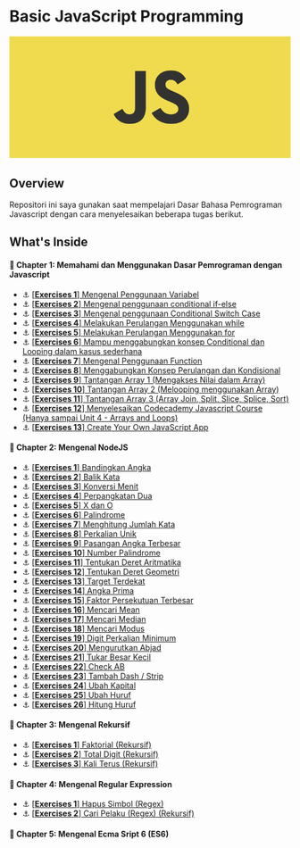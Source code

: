 # Basic JavaScript Programming
![Header](./assets/knowing-javascript.png)

## Overview
Repositori ini saya gunakan saat mempelajari Dasar Bahasa Pemrograman Javascript dengan cara menyelesaikan beberapa tugas berikut.

## What's Inside
#### :open_book: Chapter 1: Memahami dan Menggunakan Dasar Pemrograman dengan Javascript
- :anchor: [[**Exercises 1**] Mengenal Penggunaan Variabel](exercise/c01/e01/exercise.md)
- :anchor: [[**Exercises 2**] Mengenal penggunaan conditional if-else](exercise/c01/e02/exercise.md)
- :anchor: [[**Exercises 3**] Mengenal penggunaan Conditional Switch Case](exercise/c01/e03/exercise.md)
- :anchor: [[**Exercises 4**] Melakukan Perulangan Menggunakan while](exercise/c01/e04/exercise.md)
- :anchor: [[**Exercises 5**] Melakukan Perulangan Menggunakan for](exercise/c01/e05/exercise.md)
- :anchor: [[**Exercises 6**] Mampu menggabungkan konsep Conditional dan Looping dalam kasus sederhana](exercise/c01/e06/exercise.md)
- :anchor: [[**Exercises 7**] Mengenal Penggunaan Function](exercise/c01/e07/exercise.md)
- :anchor: [[**Exercises 8**] Menggabungkan Konsep Perulangan dan Kondisional](exercise/c01/e08/exercise.md)
- :anchor: [[**Exercises 9**] Tantangan Array 1 (Mengakses Nilai dalam Array)](exercise/c01/e09/exercise.md)
- :anchor: [[**Exercises 10**] Tantangan Array 2 (Melooping menggunakan Array)](exercise/c01/e10/exercise.md)
- :anchor: [[**Exercises 11**] Tantangan Array 3 (Array Join, Split, Slice, Splice, Sort)](exercise/c01/e11/exercise.md)
- :anchor: [[**Exercises 12**] Menyelesaikan Codecademy Javascript Course (Hanya sampai Unit 4 - Arrays and Loops)](https://www.codecademy.com/learn/learn-javascript)
- :anchor: [[**Exercises 13**] Create Your Own JavaScript App](exercise/c01/e13/exercise.md)

#### :open_book: Chapter 2: Mengenal NodeJS
- :anchor: [[**Exercises 1**] Bandingkan Angka](exercise/c02/e01/exercise.md)
- :anchor: [[**Exercises 2**] Balik Kata](exercise/c02/e02/exercise.md)
- :anchor: [[**Exercises 3**] Konversi Menit](exercise/c02/e03/exercise.md)
- :anchor: [[**Exercises 4**] Perpangkatan Dua](exercise/c02/e04/exercise.md)
- :anchor: [[**Exercises 5**] X dan O](exercise/c02/e05/exercise.md)
- :anchor: [[**Exercises 6**] Palindrome](exercise/c01/e06/exercise.md)
- :anchor: [[**Exercises 7**] Menghitung Jumlah Kata](exercise/c02/e07/exercise.md)
- :anchor: [[**Exercises 8**] Perkalian Unik](exercise/c02/e08/exercise.md)
- :anchor: [[**Exercises 9**] Pasangan Angka Terbesar](exercise/c02/e09/exercise.md)
- :anchor: [[**Exercises 10**] Number Palindrome](exercise/c02/e10/exercise.md)
- :anchor: [[**Exercises 11**] Tentukan Deret Aritmatika](exercise/c02/e11/exercise.md)
- :anchor: [[**Exercises 12**] Tentukan Deret Geometri](exercise/c02/e12/exercise.md)
- :anchor: [[**Exercises 13**] Target Terdekat](exercise/c02/e13/exercise.md)
- :anchor: [[**Exercises 14**] Angka Prima](exercise/c02/e14/exercise.md)
- :anchor: [[**Exercises 15**] Faktor Persekutuan Terbesar](exercise/c02/e15/exercise.md)
- :anchor: [[**Exercises 16**] Mencari Mean](exercise/c02/e16/exercise.md)
- :anchor: [[**Exercises 17**] Mencari Median](exercise/c02/e17/exercise.md)
- :anchor: [[**Exercises 18**] Mencari Modus](exercise/c02/e18/exercise.md)
- :anchor: [[**Exercises 19**] Digit Perkalian Minimum](exercise/c01/e19/exercise.md)
- :anchor: [[**Exercises 20**] Mengurutkan Abjad](exercise/c02/e20/exercise.md)
- :anchor: [[**Exercises 21**] Tukar Besar Kecil](exercise/c02/e21/exercise.md)
- :anchor: [[**Exercises 22**] Check AB](exercise/c02/e22/exercise.md)
- :anchor: [[**Exercises 23**] Tambah Dash / Strip](exercise/c02/e23/exercise.md)
- :anchor: [[**Exercises 24**] Ubah Kapital](exercise/c02/e24/exercise.md)
- :anchor: [[**Exercises 25**] Ubah Huruf](exercise/c02/e25/exercise.md)
- :anchor: [[**Exercises 26**] Hitung Huruf](exercise/c02/e26/exercise.md)

#### :open_book: Chapter 3: Mengenal Rekursif
- :anchor: [[**Exercises 1**] Faktorial (Rekursif)](exercise/c03/e01/exercise.md)
- :anchor: [[**Exercises 2**] Total Digit (Rekursif)](exercise/c03/e02/exercise.md)
- :anchor: [[**Exercises 3**] Kali Terus (Rekursif)](exercise/c03/e03/exercise.md)

#### :open_book: Chapter 4: Mengenal Regular Expression
- :anchor: [[**Exercises 1**] Hapus Simbol (Regex)](exercise/c04/e01/exercise.md)
- :anchor: [[**Exercises 2**] Cari Pelaku (Regex) (Rekursif)](exercise/c04/e02/exercise.md)

#### :open_book: Chapter 5: Mengenal Ecma Sript 6 (ES6)
